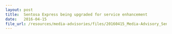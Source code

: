 ```yaml
---
layout: post
title:  Sentosa Express being upgraded for service enhancement
date:   2016-04-15
file_url: /resources/media-advisories/files/20160415_Media-Advisory_Sentosa_Express_being_upgraded_for_service_enhancement.pdf
---
```

